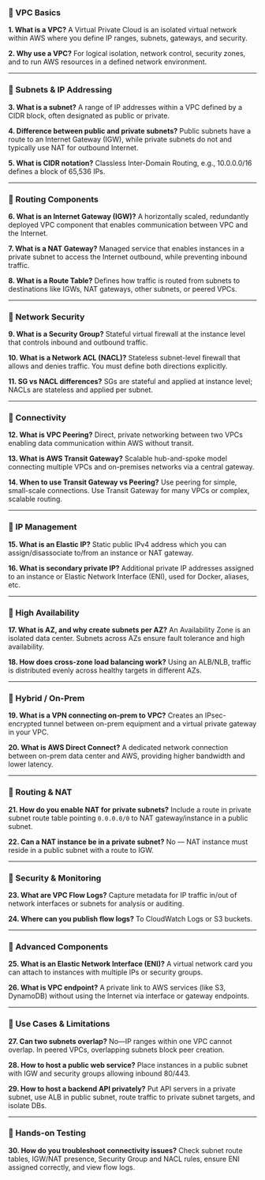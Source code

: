 

### 🔹 VPC Basics

**1. What is a VPC?**
A Virtual Private Cloud is an isolated virtual network within AWS where you define IP ranges, subnets, gateways, and security.

**2. Why use a VPC?**
For logical isolation, network control, security zones, and to run AWS resources in a defined network environment.

---

### 🔹 Subnets & IP Addressing

**3. What is a subnet?**
A range of IP addresses within a VPC defined by a CIDR block, often designated as public or private.

**4. Difference between public and private subnets?**
Public subnets have a route to an Internet Gateway (IGW), while private subnets do not and typically use NAT for outbound Internet.

**5. What is CIDR notation?**
Classless Inter-Domain Routing, e.g., 10.0.0.0/16 defines a block of 65,536 IPs.

---

### 🔹 Routing Components

**6. What is an Internet Gateway (IGW)?**
A horizontally scaled, redundantly deployed VPC component that enables communication between VPC and the Internet.

**7. What is a NAT Gateway?**
Managed service that enables instances in a private subnet to access the Internet outbound, while preventing inbound traffic.

**8. What is a Route Table?**
Defines how traffic is routed from subnets to destinations like IGWs, NAT gateways, other subnets, or peered VPCs.

---

### 🔹 Network Security

**9. What is a Security Group?**
Stateful virtual firewall at the instance level that controls inbound and outbound traffic.

**10. What is a Network ACL (NACL)?**
Stateless subnet-level firewall that allows and denies traffic. You must define both directions explicitly.

**11. SG vs NACL differences?**
SGs are stateful and applied at instance level; NACLs are stateless and applied per subnet.

---

### 🔹 Connectivity

**12. What is VPC Peering?**
Direct, private networking between two VPCs enabling data communication within AWS without transit.

**13. What is AWS Transit Gateway?**
Scalable hub-and-spoke model connecting multiple VPCs and on-premises networks via a central gateway.

**14. When to use Transit Gateway vs Peering?**
Use peering for simple, small-scale connections. Use Transit Gateway for many VPCs or complex, scalable routing.

---

### 🔹 IP Management

**15. What is an Elastic IP?**
Static public IPv4 address which you can assign/disassociate to/from an instance or NAT gateway.

**16. What is secondary private IP?**
Additional private IP addresses assigned to an instance or Elastic Network Interface (ENI), used for Docker, aliases, etc.

---

### 🔹 High Availability

**17. What is AZ, and why create subnets per AZ?**
An Availability Zone is an isolated data center. Subnets across AZs ensure fault tolerance and high availability.

**18. How does cross-zone load balancing work?**
Using an ALB/NLB, traffic is distributed evenly across healthy targets in different AZs.

---

### 🔹 Hybrid / On-Prem

**19. What is a VPN connecting on-prem to VPC?**
Creates an IPsec-encrypted tunnel between on-prem equipment and a virtual private gateway in your VPC.

**20. What is AWS Direct Connect?**
A dedicated network connection between on-prem data center and AWS, providing higher bandwidth and lower latency.

---

### 🔹 Routing & NAT

**21. How do you enable NAT for private subnets?**
Include a route in private subnet route table pointing `0.0.0.0/0` to NAT gateway/instance in a public subnet.

**22. Can a NAT instance be in a private subnet?**
No — NAT instance must reside in a public subnet with a route to IGW.

---

### 🔹 Security & Monitoring

**23. What are VPC Flow Logs?**
Capture metadata for IP traffic in/out of network interfaces or subnets for analysis or auditing.

**24. Where can you publish flow logs?**
To CloudWatch Logs or S3 buckets.

---

### 🔹 Advanced Components

**25. What is an Elastic Network Interface (ENI)?**
A virtual network card you can attach to instances with multiple IPs or security groups.

**26. What is VPC endpoint?**
A private link to AWS services (like S3, DynamoDB) without using the Internet via interface or gateway endpoints.

---

### 🔹 Use Cases & Limitations

**27. Can two subnets overlap?**
No—IP ranges within one VPC cannot overlap. In peered VPCs, overlapping subnets block peer creation.

**28. How to host a public web service?**
Place instances in a public subnet with IGW and security groups allowing inbound 80/443.

**29. How to host a backend API privately?**
Put API servers in a private subnet, use ALB in public subnet, route traffic to private subnet targets, and isolate DBs.

---

### 🔹 Hands-on Testing

**30. How do you troubleshoot connectivity issues?**
Check subnet route tables, IGW/NAT presence, Security Group and NACL rules, ensure ENI assigned correctly, and view flow logs.
